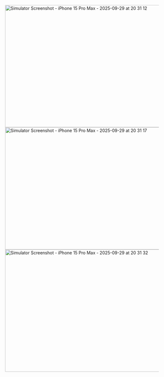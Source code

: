 <img width="1290" height="400" alt="Simulator Screenshot - iPhone 15 Pro Max - 2025-09-29 at 20 31 12" src="https://github.com/user-attachments/assets/b63f5ff9-6aee-424e-889c-3cd1ae02ac39" />
<img width="1290" height="400" alt="Simulator Screenshot - iPhone 15 Pro Max - 2025-09-29 at 20 31 17" src="https://github.com/user-attachments/assets/61a88b06-8b35-40c7-b4ed-7157d6b1ba24" />
<img width="1290" height="400" alt="Simulator Screenshot - iPhone 15 Pro Max - 2025-09-29 at 20 31 32" src="https://github.com/user-attachments/assets/e7acce79-24d7-4ff8-8c4a-d5bc50e1269d" />
